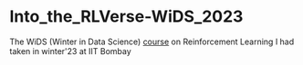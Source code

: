 # Into_the_RLVerse-WiDS_2023
The WiDS (Winter in Data Science) [course](https://github.com/AtharvaBendale/WiDS-Into-the-RLverse/tree/main) on Reinforcement Learning I had taken in winter'23 at IIT Bombay
